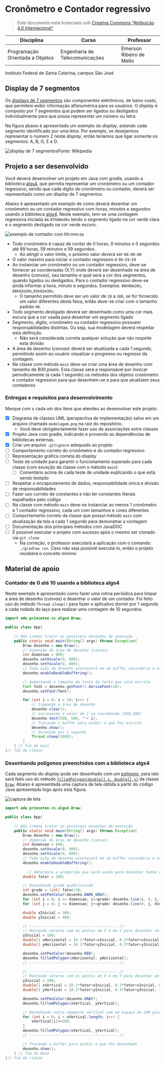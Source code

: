 # Cronômetro e Contador regressivo
> Este documento está licenciado sob [Creative Commons "Atribuição 4.0 Internacional"](https://creativecommons.org/licenses/by/4.0/deed.pt_BR)

|Disciplina| Curso | Professor |
|-------|---------|----|
|Programação Orientada a Objetos| Engenharia de Telecomunicações|Emerson Ribeiro de Mello|

Instituto Federal de Santa Catarina, campus São José


## Display de 7 segmentos

Os [*displays* de 7 segmentos](https://pt.wikipedia.org/wiki/Display_de_sete_segmentos) são componentes eletrônicos, de baixo custo, que permitem exibir informação alfanumérica para os usuários. O *display* é composto por 7 segmentos que podem ser ligados ou desligados individualmente para que possa representar um número ou letra. 

Na figura abaixo é apresentado um exemplo do *display*, estando cada segmento identificado por uma letra. Por exemplo, se desejarmos representar o número 2 neste *display*, então teríamos que ligar somente os segmentos: A, B, G, E e D.

![display de 7 segmentos](figs/7seg.png)Fonte: Wikipedia

## Projeto a ser desenvolvido

Você deverá desenvolver um projeto em Java com gradle, usando a biblioteca [algs4](https://algs4.cs.princeton.edu/code/algs4.jar), que permita representar um cronômetro ou um contador regressivo, sendo que cada dígito do cronômetro ou contador, deverá ser representado como um *display* de 7 segmentos. 

Abaixo é apresentado um exemplo de como deverá desenhar um cronômetro ou um contador regressivo com horas, minutos e segundos usando a biblioteca [algs4](https://algs4.cs.princeton.edu/code/algs4.jar). Neste exemplo, tem-se uma contagem regressiva iniciada às `07h00m30s` tendo o segmento ligado na cor verde clara e o segmento desligado na cor verde escuro.

![exemplo de contador com hh:mm:ss](figs/exemplo.jpg)

- Todo cronômetro é capaz de contar de 0 horas, 0 minutos e 0 segundos até 99 horas, 59 minutos e 59 segundos. 
  - Ao atingir o valor limite, o próximo valor deverá ser `00:00:00`
- O valor máximo para iniciar o contador regressivo é `99:59:59`
- Ao instanciar um cronômetro ou um contador regressivo, deve-se fornecer as coordenadas (X,Y) onde deverá ser desenhado na área de desenho (*canvas*), seu tamanho e qual será a cor dos segmentos, quando ligados ou desligados. Para o contador regressivo deve-se ainda informar a hora, minuto e segundos. Exemplos: `00h00m30s`, `00h02m30s`,`01h02m30s`.  
  - O tamanho permitido deve ser um valor de `20` a `100`, se for fornecido um valor diferentes desta faixa, então deve-se criar com o tamanho padrão `40`.
- Todo segmento desligado deverá ser desenhado como uma cor mais escura que a cor usada para desenhar um segmento ligado
- Segmento, dígito, cronômetro ou contador regressivo possuem responsabilidades distintas. Ou seja, sua modelagem deverá respeitar esta definição.
  - Não será considerada correta qualquer solução que não respeite esta divisão
- A área de desenho (*canvas*) deverá ser atualizada a cada 1 segundo, permitindo assim ao usuário visualizar o progresso ou regresso da contagem.
- Na classe com método `main` deve-se criar uma área de desenho com tamanho de 800 *pixels*. Esta classe será a responsável por invocar periodicamente (a cada 1 segundo) os métodos dos objetos cronômetro e contador regressivo para que desenhem-se e para que atualizem seus contadores
  


### Entregas e requisitos para desenvolvimento

Marque com x cada um dos itens que atendeu ao desenvolver este projeto.


- [X] Diagrama de classes UML (perspectiva de implementação) salvo em um arquivo chamado `modelagem.png` na raiz do repositório. 
  - Você deve obrigatoriamente fazer uso de associações entre classes
- [X] Projeto Java com gradle, indicando e provendo as dependências de bibliotecas externas. 
- [X] Criar um arquivo `.gitignore` adequado ao projeto
- [ ] Comportamento correto do cronômetro e do contador regressivo
- [ ] Representação gráfica correta do *display*
- [ ] Teste de unidade para garantir o funcionamento esperado para cada classe (com exceção da classe com o método `main`)
  - [ ] Comentário acima de cada teste de unidade explicando o que está sendo testado
- [ ] Respeitar o encapsulamento de dados, responsabilidade única e divisão de responsabilidades
- [ ] Fazer uso correto de constantes e não ter constantes literais espalhados pelo código
- [ ] Na classe com método `main` deve-se instanciar ao menos 1 cronômetro e 1 contador regressivo, cada um com tamanhos e cores diferentes
- [ ] Comportamento correto da classe que possui método `main` com atualização da tela a cada 1 segundo para demonstrar a contagem
- [ ] Documentação dos principais métodos com JavaDOC
- [ ] É possível executar o projeto com sucesso após o mesmo ser clonado via `git clone`
  - Na correção, o professor executará a aplicação com o comando: `./gradlew run`. Caso não seja possível executá-lo, então o projeto receberá o conceito mínimo

## Material de apoio

### Contador de 0 até 10 usando a biblioteca algs4

Neste exemplo é apresentado como fazer uma rotina periódica para limpar a área de desenho (*canvas*) e desenhar o valor de um contador. Foi feito uso do método `Thread.sleep()` para fazer o aplicativo dormir por 1 segundo a cada rodada do laço para realizar uma contagem de 10 segundos.

```java
import edu.princeton.cs.algs4.Draw;

public class App{
    
    // Não iremos tratar as possíveis exceções de execução
    public static void main(String[] args) throws Exception{
        Draw desenho = new Draw();
        // dimensão da área de desenho (canvas)
        int dimensao = 800;
        desenho.setXscale(0, 800);
        desenho.setYscale(0, 800);
        // Toda ação de desenho acontecerá em um buffer secundário e este só será visto depois que for invocado o método show()
        desenho.enableDoubleBuffering();

        // Aumentando o tamanho da fonte do texto que será escrito
        Font font = desenho.getFont().deriveFont(16);
        desenho.setFont(font);

        for (int i = 0; i < 10; i++) {
            // limpando a área de desenho
            desenho.clear();
            // escrevendo o valor de i na coordenada (500,500)
            desenho.text(500, 500, ""+ i);
            // Trocando o buffer para exibir o que foi escrito
            desenho.show();
            // Dormindo por 1 segundo
            Thread.sleep(1000);
        }
    } // fim do main
}// fim da classe
```

### Desenhando polígonos preenchidos com a biblioteca algs4

Cada segmento do *display* pode ser desenhado com um [polígono](https://pt.wikipedia.org/wiki/Pol%C3%ADgono), para isto será feito uso do método [`filledPolygon(double[] x, double[] y)`](https://introcs.cs.princeton.edu/java/stdlib/javadoc/Draw.html#filledPolygon-double:A-double:A-) da classe [`Draw`](https://introcs.cs.princeton.edu/java/stdlib/javadoc/Draw.html). Abaixo é apresentada uma captura de tela obtida a partir do código Java apresentado logo após esta figura.

![captura de tela](figs/tela.png)


```java
import edu.princeton.cs.algs4.Draw;

public class App{
    
    // Não iremos tratar as possíveis exceções de execução
    public static void main(String[] args) throws Exception{
        Draw desenho = new Draw();
        // dimensão da área de desenho (canvas)
        int dimensao = 800;
        desenho.setXscale(0, 800);
        desenho.setYscale(0, 800);
        // Toda ação de desenho acontecerá em um buffer secundário e este só será visto depois que for invocado o método show()
        desenho.enableDoubleBuffering();
      
	      // determina a proporção que será usada para desenhar todos os elementos
        double fator = 200;

        // Desenhando grade quadriculada
        int grade = (int) fator/10;
        desenho.setPenColor(desenho.DARK_GRAY);
        for (int i = 0; i <= dimensao; i+=grade) desenho.line(i, 0, i, dimensao);
        for (int j = 0; j <= dimensao; j+=grade) desenho.line(0, j, dimensao, j);

        double xInicial = 300;
        double yInicial = 400;

        // ---------------------------------------- //
        // Montando vetores com os pontos em X e em Y para desenhar um segmento horizontal
        yInicial = 180;
        double[] xHorizontal = {0.1*fator+xInicial, 0.2*fator+xInicial, 1.0*fator+xInicial, 1.1*fator+xInicial, 1.0*fator+xInicial, 0.2*fator+xInicial};
        double[] yHorizontal = {0.2*fator+yInicial, 0.3*fator+yInicial, 0.3*fator+yInicial, 0.2*fator+yInicial, 0.1*fator+yInicial, 0.1*fator+yInicial};

        desenho.setPenColor(desenho.RED);
        desenho.filledPolygon(xHorizontal, yHorizontal);
        // ---------------------------------------- //

        // ---------------------------------------- //
        // Montando vetores com os pontos em X e em Y para desenhar um segmento vertical
        yInicial = 200;
        double[] xVertical = {0.1*fator+xInicial, 0.2*fator+xInicial, 0.2*fator+xInicial, 0.1*fator+xInicial, 0*fator+xInicial, 0*fator+xInicial};
        double[] yVertical = {0.2*fator+yInicial, 0.3*fator+yInicial, 1.0*fator+yInicial, 1.1*fator+yInicial, 1.0*fator+yInicial, 0.3*fator+yInicial};

        desenho.setPenColor(desenho.GRAY);
        desenho.filledPolygon(xVertical, yVertical);

        // Desenhando outro segmento vertical com um espaço de 200 pixels em X
        for (int i = 0; i < xVertical.length; i++) {
            xVertical[i]+=200;
        }
        desenho.filledPolygon(xVertical, yVertical);
        // ---------------------------------------- //

        // Trocando o buffer para exibir o que foi desenhado
        desenho.show();
    } // fim do main
}// fim da classe
```